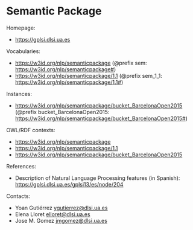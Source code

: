 Semantic Package
===

Homepage:
* https://gplsi.dlsi.ua.es

Vocabularies:
* https://w3id.org/nlp/semanticpackage (@prefix sem: https://w3id.org/nlp/semanticpackage#)
* https://w3id.org/nlp/semanticpackage/1.1 (@prefix sem_1_1: https://w3id.org/nlp/semanticpackage/1.1#)

Instances: 
* https://w3id.org/nlp/semanticpackage/bucket_BarcelonaOpen2015 (@prefix bucket_BarcelonaOpen2015: https://w3id.org/nlp/semanticpackage/bucket_BarcelonaOpen2015#)


OWL/RDF contexts:
* https://w3id.org/nlp/semanticpackage
* https://w3id.org/nlp/semanticpackage/1.1
* https://w3id.org/nlp/semanticpackage/bucket_BarcelonaOpen2015

References:
* Description of Natural Language Processing features (in Spanish): https://gplsi.dlsi.ua.es/gplsi13/es/node/204

Contacts: 
* Yoan Gutiérrez <ygutierrez@dlsi.ua.es>
* Elena Lloret  <elloret@dlsi.ua.es>
* Jose M. Gomez <jmgomez@dlsi.ua.es>

